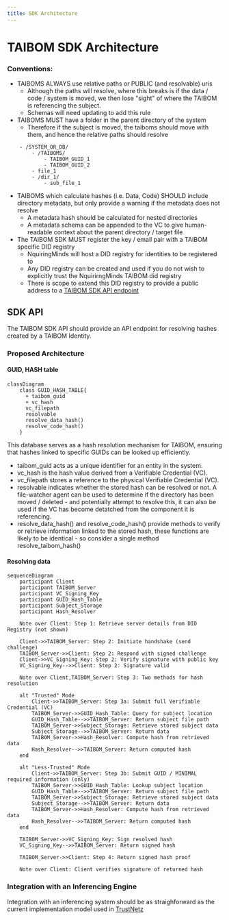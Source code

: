 ```yaml
---
title: SDK Architecture
---
```


# TAIBOM SDK Architecture

### Conventions: 
- TAIBOMS ALWAYS use relative paths or PUBLIC (and resolvable) uris
    - Although the paths will resolve, where this breaks is if the data / code / system is moved, we then lose "sight" of where the TAIBOM is referencing the subject.
    - Schemas will need updating to add this rule
- TAIBOMS MUST have a folder in the parent directory of the system
    - Therefore if the subject is moved, the taiboms should move with them, and hence the relative paths should resolve
```
    - /SYSTEM_OR_DB/
        - /TAIBOMS/
            - TAIBOM_GUID_1
            - TAIBOM_GUID_2
        - file_1
        - /dir_1/
            - sub_file_1
```
- TAIBOMS which calculate hashes (i.e. Data, Code) SHOULD include directory metadata, but only provide a warning if the metadata does not resolve
    - A metadata hash should be calculated for nested directories
    - A metadata schema can be appended to the VC to give human-readable context about the parent directory / target file
- The TAIBOM SDK MUST register the key / email pair with a TAIBOM specific DID registry 
    - NquiringMinds will host a DID registry for identities to be registered to
    - Any DID registry can be created and used if you do not wish to explicitly trust the NquirirngMinds TAIBOM did registry
    - There is scope to extend this DID registry to provide a public address to a [TAIBOM SDK API endpoint](#SDK-API)

## SDK API
The TAIBOM SDK API should provide an API endpoint for resolving hashes created by a TAIBOM Identity.

### Proposed Architecture

#### GUID, HASH table

```mermaid
classDiagram
    class GUID_HASH_TABLE{
      + taibom_guid
      + vc_hash
      vc_filepath
      resolvable
      resolve_data_hash()
      resolve_code_hash()
    }
```

This database serves as a hash resolution mechanism for TAIBOM, ensuring that hashes linked to specific GUIDs can be looked up efficiently.

- taibom_guid acts as a unique identifier for an entity in the system.
- vc_hash is the hash value derived from a Verifiable Credential (VC).
- vc_filepath stores a reference to the physical Verifiable Credential (VC).
- resolvable indicates whether the stored hash can be resolved or not. A file-watcher agent can be used to determine if the directory has been moved / deleted - and potentially attempt to resolve this, it can also be used if the VC has become detatched from the component it is referencing.
- resolve_data_hash() and resolve_code_hash() provide methods to verify or retrieve information linked to the stored hash, these functions are likely to be identical - so consider a single method resolve_taibom_hash()

#### Resolving data 

```mermaid
sequenceDiagram
    participant Client
    participant TAIBOM_Server
    participant VC_Signing_Key
    participant GUID_Hash_Table
    participant Subject_Storage
    participant Hash_Resolver

    Note over Client: Step 1: Retrieve server details from DID Registry (not shown)
    
    Client->>TAIBOM_Server: Step 2: Initiate handshake (send challenge)
    TAIBOM_Server->>Client: Step 2: Respond with signed challenge
    Client->>VC_Signing_Key: Step 2: Verify signature with public key
    VC_Signing_Key-->>Client: Step 2: Signature valid
    
    Note over Client,TAIBOM_Server: Step 3: Two methods for hash resolution
    
    alt "Trusted" Mode
        Client->>TAIBOM_Server: Step 3a: Submit full Verifiable Credential (VC)
        TAIBOM_Server->>GUID_Hash_Table: Query for subject location
        GUID_Hash_Table-->>TAIBOM_Server: Return subject file path
        TAIBOM_Server->>Subject_Storage: Retrieve stored subject data
        Subject_Storage-->>TAIBOM_Server: Return data
        TAIBOM_Server->>Hash_Resolver: Compute hash from retrieved data
        Hash_Resolver-->>TAIBOM_Server: Return computed hash
    end
    
    alt "Less-Trusted" Mode
        Client->>TAIBOM_Server: Step 3b: Submit GUID / MINIMAL required information (only)
        TAIBOM_Server->>GUID_Hash_Table: Lookup subject location
        GUID_Hash_Table-->>TAIBOM_Server: Return subject file path
        TAIBOM_Server->>Subject_Storage: Retrieve stored subject data
        Subject_Storage-->>TAIBOM_Server: Return data
        TAIBOM_Server->>Hash_Resolver: Compute hash from retrieved data
        Hash_Resolver-->>TAIBOM_Server: Return computed hash
    end

    TAIBOM_Server->>VC_Signing_Key: Sign resolved hash
    VC_Signing_Key-->>TAIBOM_Server: Return signed hash
    
    TAIBOM_Server->>Client: Step 4: Return signed hash proof
    
    Note over Client: Client verifies signature of returned hash

```

### Integration with an Inferencing Engine

Integration with an inferencing system should be as straighforward as the current implementation model used in [TrustNetz](https://cahn.nqminds.com/cahn/demonstration/trustnetz_agent_interface)


